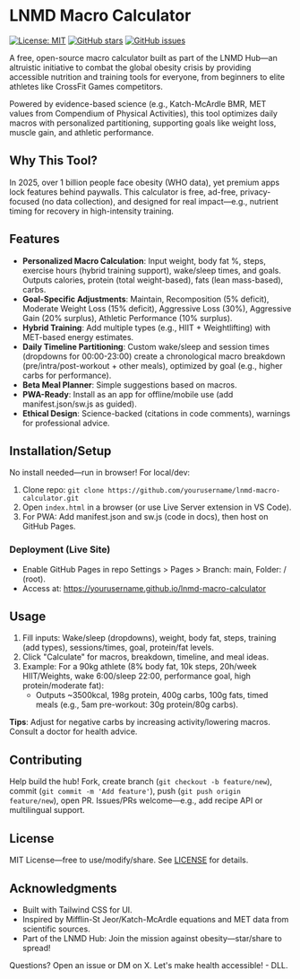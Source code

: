 # LNMD Macro Calculator

[![License: MIT](https://img.shields.io/badge/License-MIT-yellow.svg)](https://opensource.org/licenses/MIT)
[![GitHub stars](https://img.shields.io/github/stars/yourusername/lnmd-macro-calculator.svg?style=social&label=Star&maxAge=2592000)](https://github.com/yourusername/lnmd-macro-calculator/stargazers/)
[![GitHub issues](https://img.shields.io/github/issues/yourusername/lnmd-macro-calculator.svg)](https://github.com/yourusername/lnmd-macro-calculator/issues)

A free, open-source macro calculator built as part of the LNMD Hub—an altruistic initiative to combat the global obesity crisis by providing accessible nutrition and training tools for everyone, from beginners to elite athletes like CrossFit Games competitors.

Powered by evidence-based science (e.g., Katch-McArdle BMR, MET values from Compendium of Physical Activities), this tool optimizes daily macros with personalized partitioning, supporting goals like weight loss, muscle gain, and athletic performance.

## Why This Tool?
In 2025, over 1 billion people face obesity (WHO data), yet premium apps lock features behind paywalls. This calculator is free, ad-free, privacy-focused (no data collection), and designed for real impact—e.g., nutrient timing for recovery in high-intensity training.

## Features
- **Personalized Macro Calculation**: Input weight, body fat %, steps, exercise hours (hybrid training support), wake/sleep times, and goals. Outputs calories, protein (total weight-based), fats (lean mass-based), carbs.
- **Goal-Specific Adjustments**: Maintain, Recomposition (5% deficit), Moderate Weight Loss (15% deficit), Aggressive Loss (30%), Aggressive Gain (20% surplus), Athletic Performance (10% surplus).
- **Hybrid Training**: Add multiple types (e.g., HIIT + Weightlifting) with MET-based energy estimates.
- **Daily Timeline Partitioning**: Custom wake/sleep and session times (dropdowns for 00:00-23:00) create a chronological macro breakdown (pre/intra/post-workout + other meals), optimized by goal (e.g., higher carbs for performance).
- **Beta Meal Planner**: Simple suggestions based on macros.
- **PWA-Ready**: Install as an app for offline/mobile use (add manifest.json/sw.js as guided).
- **Ethical Design**: Science-backed (citations in code comments), warnings for professional advice.

## Installation/Setup
No install needed—run in browser! For local/dev:
1. Clone repo: `git clone https://github.com/yourusername/lnmd-macro-calculator.git`
2. Open `index.html` in a browser (or use Live Server extension in VS Code).
3. For PWA: Add manifest.json and sw.js (code in docs), then host on GitHub Pages.

### Deployment (Live Site)
- Enable GitHub Pages in repo Settings > Pages > Branch: main, Folder: / (root).
- Access at: https://yourusername.github.io/lnmd-macro-calculator

## Usage
1. Fill inputs: Wake/sleep (dropdowns), weight, body fat, steps, training (add types), sessions/times, goal, protein/fat levels.
2. Click "Calculate" for macros, breakdown, timeline, and meal ideas.
3. Example: For a 90kg athlete (8% body fat, 10k steps, 20h/week HIIT/Weights, wake 6:00/sleep 22:00, performance goal, high protein/moderate fat):
   - Outputs ~3500kcal, 198g protein, 400g carbs, 100g fats, timed meals (e.g., 5am pre-workout: 30g protein/80g carbs).

**Tips**: Adjust for negative carbs by increasing activity/lowering macros. Consult a doctor for health advice.

## Contributing
Help build the hub! Fork, create branch (`git checkout -b feature/new`), commit (`git commit -m 'Add feature'`), push (`git push origin feature/new`), open PR. Issues/PRs welcome—e.g., add recipe API or multilingual support.

## License
MIT License—free to use/modify/share. See [LICENSE](LICENSE) for details.

## Acknowledgments
- Built with Tailwind CSS for UI.
- Inspired by Mifflin-St Jeor/Katch-McArdle equations and MET data from scientific sources.
- Part of the LNMD Hub: Join the mission against obesity—star/share to spread!

Questions? Open an issue or DM on X. Let's make health accessible! - DLL.
